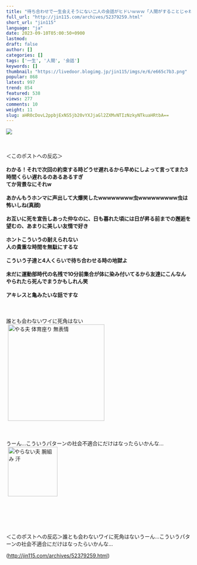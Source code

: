 ```yaml
---
title: "待ち合わせで一生会えそうにない二人の会話がヒドいｗｗｗ「人間がすることじゃねえよ」 : オレ的ゲーム速報＠刃"
full_url: "http://jin115.com/archives/52379259.html"
short_url: "jin115"
language: "ja"
date: 2023-09-10T05:00:50+0900
lastmod: 
draft: false
author: []
categories: []
tags: ['一生', '人間', '会話']
keywords: []
thumbnail: "https://livedoor.blogimg.jp/jin115/imgs/e/6/e665c7b3.png"
popular: 868
latest: 997
trend: 854
featured: 538
views: 277
comments: 10
weight: 11
slug: aHR0cDovL2ppbjExNS5jb20vYXJjaGl2ZXMvNTIzNzkyNTkuaHRtbA==
---
```


![](https://livedoor.blogimg.jp/jin115/imgs/e/6/e665c7b3.png)

<div><a name='more'></a> <br> <br> ＜このポストへの反応＞<br> <br> <b>わかる！それで次回の約束する時どうせ遅れるから早めにしよって言ってまた3時間くらい遅れるのあるあるすぎ<br> てか背景なにそれw</b><br> <br> <b>あかんもうホンマに声出して大爆笑したwwwwwwww虫wwwwwwwww虫は怖いしね(真顔)</b><br> <br> <b>お互いに死を宣告しあった仲なのに、日も暮れた頃には日が昇る前までの邂逅を望むの、あまりに美しい友情で好き</b><br> <br> <b>ホントこういうの耐えられない<br> 人の貴重な時間を無駄にするな</b><br> <br> <b>こういう子達と4人くらいで待ち合わせる時の地獄よ</b><br> <br> <b>未だに運動部時代の名残で10分前集合が体に染み付いてるから友達にこんなんやられたら死んでまうかもしれん笑</b><br> <br> <b>アキレスと亀みたいな話ですな</b><br> <br> <br> <br> 誰とも会わないワイに死角はない<br> <img src='https://livedoor.blogimg.jp/jin115/imgs/3/b/3b72e9dc.gif' alt='やる夫 体育座り 無表情' width='263' border='0' hspace='5' class='pict'><br> <br> <br> <br> うーん…こういうパターンの社会不適合にだけはなったらいかんな…<br> <img src='https://livedoor.blogimg.jp/jin115/imgs/0/4/04ee80e6.gif' alt='やらない夫 腕組み 汗' width='135' border='0' hspace='5' class='pict'><br> <br> <br> <br> <br> <br> <p>＜このポストへの反応＞誰とも会わないワイに死角はないうーん…こういうパターンの社会不適合にだけはなったらいかんな…</p></div>

(http://jin115.com/archives/52379259.html)

